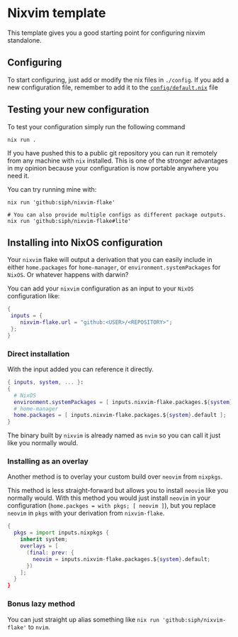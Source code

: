# Nixvim template

This template gives you a good starting point for configuring nixvim standalone.

## Configuring

To start configuring, just add or modify the nix files in `./config`.
If you add a new configuration file, remember to add it to the
[`config/default.nix`](./config/default.nix) file

## Testing your new configuration

To test your configuration simply run the following command

```
nix run .
```

If you have pushed this to a public git repository you can run it remotely from
any machine with `nix` installed. This is one of the stronger advantages in my
opinion because your configuration is now portable anywhere you need it.

You can try running mine with:
```shell
nix run 'github:siph/nixvim-flake'

# You can also provide multiple configs as different package outputs.
nix run 'github:siph/nixvim-flake#lite'
```

## Installing into NixOS configuration

Your `nixvim` flake will output a derivation that you can easily include in
either `home.packages` for `home-manager`, or `environment.systemPackages` for
`NixOS`. Or whatever happens with darwin?

You can add your `nixvim` configuration as an input to your `NixOS` configuration like:
```nix
{
 inputs = {
    nixvim-flake.url = "github:<USER>/<REPOSITORY>";
 };
}
```

### Direct installation

With the input added you can reference it directly.
```nix
{ inputs, system, ... }:
{
  # NixOS
  environment.systemPackages = [ inputs.nixvim-flake.packages.${system}.default ];
  # home-manager
  home.packages = [ inputs.nixvim-flake.packages.${system}.default ];
}
```

The binary built by `nixvim` is already named as `nvim` so you can call it just
like you normally would.

### Installing as an overlay

Another method is to overlay your custom build over `neovim` from `nixpkgs`.

This method is less straight-forward but allows you to install `neovim` like
you normally would. With this method you would just install `neovim` in your
configuration (`home.packges = with pkgs; [ neovim ]`), but you replace
`neovim` in `pkgs` with your derivation from `nixvim-flake`.

```nix
{
  pkgs = import inputs.nixpkgs {
    inherit system;
    overlays = [
      (final: prev: {
        neovim = inputs.nixvim-flake.packages.${system}.default;
      })
    ];
  }
}
```

### Bonus lazy method

You can just straight up alias something like `nix run
'github:siph/nixvim-flake'` to `nvim`.

